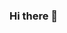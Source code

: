 ### Hi there 👋

<!--
**tflearydev/tflearydev** is a ✨ _special_ ✨ repository because its `README.md` (this file) appears on your GitHub profile.


![Tray's github stats](https://github-readme-stats.vercel.app/api?username=tflearydev)]

Here are some ideas to get you started:

- 🔭 I’m currently working on ...
- 🌱 I’m currently learning ...
- 👯 I’m looking to collaborate on ...
- 🤔 I’m looking for help with ...
- 💬 Ask me about ...
- 📫 How to reach me: ...
- 😄 Pronouns: ...
- ⚡ Fun fact: ...
-->
